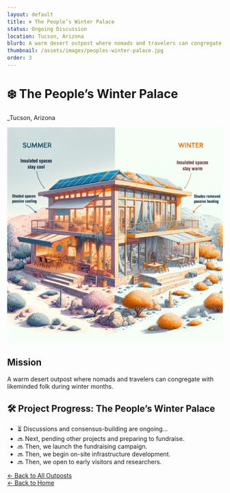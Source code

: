 ```yaml
---
layout: default
title: ❄️ The People’s Winter Palace
status: Ongoing Discussion
location: Tucson, Arizona
blurb: A warm desert outpost where nomads and travelers can congregate with likeminded folk during winter months.
thumbnail: /assets/images/peoples-winter-palace.jpg
order: 3
---
```


# ❄️ The People’s Winter Palace
_Tucson, Arizona

<img src="/assets/images/peoples-winter-palace.jpg" class="photo">

## Mission

A warm desert outpost where nomads and travelers can congregate with likeminded folk during winter months.

## 🛠️ Project Progress: The People’s Winter Palace
- ⏳ Discussions and consensus-building are ongoing...
- 🔜 Next, pending other projects and preparing to fundraise.
- 🔜 Then, we launch the fundraising campaign.
- 🔜 Then, we begin on-site infrastructure development.
- 🔜 Then, we open to early visitors and researchers.

[← Back to All Outposts](/outposts/)  
[← Back to Home](/)
